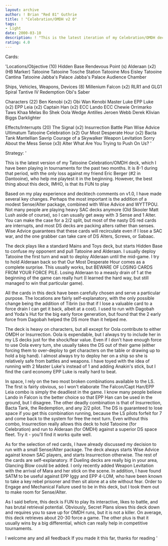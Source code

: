 ```yaml
---
layout: archive
author: ! Brian "Red 81" Guthrie
title: ! "Celebration/OMDH v2 0"
tags:
- Light
date: 2000-03-10
description: ! "This is the latest iteration of my Celebration/OMDH deck.  8-1 in Central Texas tournaments and fun to play"
rating: 4.0
---
```

Cards: 

'Locations/Objective (10)
Hidden Base
Rendevous Point (s)
Alderaan (x2) (HB Marker)
Tatooine
Tatooine Tosche Station
Tatooine Mos Eisley
Tatooine Cantina
Tatooine Jabba's Palace
Jabba's Palace Audience Chamber

Ships, Vehicles, Weapons, Devices (8)
Millenium Falcon (x2)
RLR1 and GLG1
Spiral
Tantive IV
Redemption
Obi's Saber

Characters (22)
Ben Kenobi (x2)
Obi Wan Kenobi
Master Luke
EPP Luke (x2)
EPP Leia (x2)
Captain Han (x2)
ECC Lando
ECC Chewie
Orrimarko
Taws Khaa
Melas
Bo Shek
Oola
Wedge Antilles
Jeroen Webb
Derek Klivian
Biggs Darklighter

Effects/Interrupts (20)
The Signal (x2)
Insurrection
Battle Plan
Wise Advice
Ultimatum
Tatooine Celebration (x2)
Our Most Desperate Hour (x2)
Bacta Tank
Mantellian Savrip
Courage of a Skywalker
Weapon Levitation
Sorry About the Mess
Sense (x3)
Alter
What Are You Trying to Push On Us? '

Strategy: '

This is the latest version of my Tatooine Celebration/OMDH deck, which I have been playing in tournaments for the past two months.  It is 8-1 during that period, with the only loss against my friend Eric Berger (#2 in Dantooine), who help me playtest it in the beginning.	However, the best thing about this deck, IMHO, is that its FUN to play

Based on my play experience and decktech comments on v1.0, I have made several key changes.  Perhaps the most important is the addition of a modest Sense/Alter package, combined with Wise Advice and WYTTPOU.  Not many people are playing heavy SAC decks anymore (Old Skooler Matt Lush aside of course), so I can usually get away with 3 Sense and 1 Alter.  You can make the case for a 2/2 split, but most of the nasty DS red cards are interrupts, and most DS decks are packing alters rather than senses.  Wise Advice guarantees that these cards will recirculate even if I lose a SAC war, and the one grabber can take care of DS Alters, Screws, or Sabaac.

The deck plays like a standard Mains and Toys deck, but starts Hidden Base to confuse my opponent and pull Tatooine and Alderaan.  I usually deploy Tatooine the first turn and wait to deploy Alderaan until the mid-game.  I try to hold Alderaan back so that Our Most Desperate Hour comes as a complete surprise.	This usually works, but BEWARE OF LOSING CARDS FROM YOUR FORCE PILE.  Losing Alderaan to a measly drain of 1 at the beginning of the game can really hurt (I learned the hard way, but still managed to win that particular game).

All the cards in this deck have been carefully chosen and serve a particular purpose.  The locations are fairly self-explanatory, with the only possible change being the addition of Tibrin (so that if I lose a valuable card to a force drain I can get it back, albeit at a cost).	I used to run with Dagobah and Yoda's Hut for the big early force generation, but found that the 2 early force from Dagobah helped the DS more than it helped me.

The deck is heavy on characters, but all except for Oola contribute to either OMDH or Insurrection.  Oola is expendable, but I always try to include her in my LS decks just for the shock/fear value.	Even if I don't have enough force to use Oola every turn, she usually takes the DS out of their game (either forcing them to over-deploy to get characters on the table or drawing up to hold a big hand).  I almost always try to deploy her on a ship so she is relatively safe from battles and weapons.  I have toyed with the idea of running with 2 Master Luke's instead of 1 and adding Anakin's stick, but I find the card economy EPP Luke is really hard to beat.

In space, I rely on the two most broken combinations available to the LS.  The first is fairly obvious, so I won't elaborate The Falcon/Capt Han/EPP Leia combo is simply the deadliest in the game.	I know many people believe Lando in Falcon is the better choice so that EPP Han can be used in the ground, but I disagree.  The other deadly combination is that of Insurrection, Bacta Tank, the Redemption, and any 2/2 pilot.  The DS is guaranteed to lose space if you get this combination running, because the LS pilots forfeit for 7 and come back to the system for free the next turn.  Even without this combo, Insurrection really allows this deck to hold Tatooine (for Celebration) and run to Alderaan (for OMDH) against a superior DS space fleet.  Try it - you'll find it works quite well.

As for the selection of red cards, I have already discussed my decision to run with a small Sense/Alter package.  The deck always starts Wise Advice against known SAC players, and starts Insurrection otherwise.  The rest of the cards are self-explanatory.  If Dueling decks are really big in your area, Glancing Blow could be added.  I only recently added Weapon Levitation with the arrival of Mara and her stick on the scene.  In addition, I have found SATM to be useful against EPP Iggy and EPP 4-LOM, who have been known to take a key rebel prisoner and then sit alone at a site without fear.  Order to Engage and Mechanical Failure used to be in this deck, but I took them out to make room for Sense/Alter.

As I said before, this deck is FUN to play  Its interactive, likes to battle, and has brutal retrieval potential.  Obviously, Secret Plans slows this deck down and requires you to save up for OMDH runs, but it is not a killer.  On average, this deck retrieves about 20-30 force a game.	The other plus is that it usually wins by a big differential, which can really help in competitive tournaments.

I welcome any and all feedback  If you made it this far, thanks for reading
'